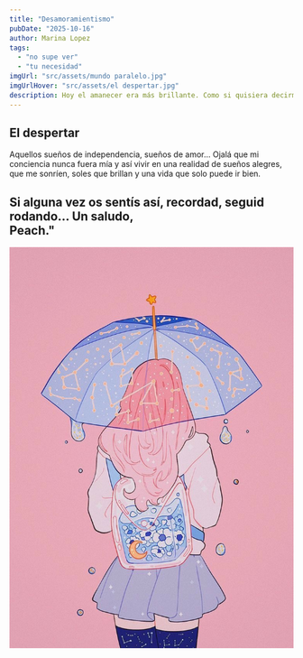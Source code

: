 ```yaml
---
title: "Desamoramientismo"
pubDate: "2025-10-16"
author: Marina Lopez
tags:
  - "no supe ver"
  - "tu necesidad"
imgUrl: "src/assets/mundo paralelo.jpg"
imgUrlHover: "src/assets/el despertar.jpg"
description: Hoy el amanecer era más brillante. Como si quisiera decirme que todo va a ir bien. Antes de poder disfrutar de la sensación de un día sonriente, me di cuenta de que solo habían sido sueños, sueños que ya pasaron. La conciencia al despertar desgraciadamente volvía a ser mía. 
---
```


## El despertar
Aquellos sueños de independencia, sueños de amor... Ojalá que mi conciencia nunca fuera mía y así vivir en una realidad de sueños alegres, que me sonríen, soles que brillan y una vida que solo puede ir bien.  

Si alguna vez os sentís así, recordad, seguid rodando... Un saludo,    
Peach."
---

![Ilustración Peach](src/assets/Peach.jpg)
